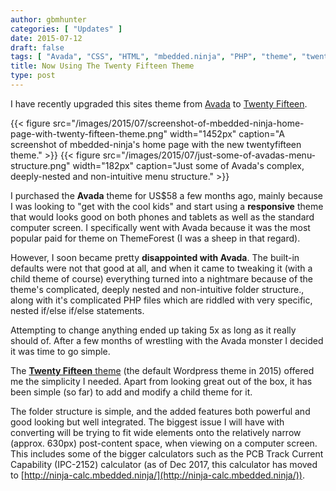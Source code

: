 ```yaml
---
author: gbmhunter
categories: [ "Updates" ] 
date: 2015-07-12
draft: false
tags: [ "Avada", "CSS", "HTML", "mbedded.ninja", "PHP", "theme", "twenty fifteen", "Wordpress" ]
title: Now Using The Twenty Fifteen Theme
type: post
---
```


I have recently upgraded this sites theme from [Avada](http://themeforest.net/item/avada-responsive-multipurpose-theme/2833226) to [Twenty Fifteen](https://wordpress.org/themes/twentyfifteen/).

{{< figure src="/images/2015/07/screenshot-of-mbedded-ninja-home-page-with-twenty-fifteen-theme.png" width="1452px" caption="A screenshot of mbedded-ninja's home page with the new twentyfifteen theme."  >}} {{< figure src="/images/2015/07/just-some-of-avadas-menu-structure.png" width="182px" caption="Just some of Avada's complex, deeply-nested and non-intuitive menu structure."  >}}

I purchased the **Avada** theme for US$58 a few months ago, mainly because I was looking to "get with the cool kids" and start using a **responsive** theme that would looks good on both phones and tablets as well as the standard computer screen. I specifically went with Avada because it was the most popular paid for theme on ThemeForest (I was a sheep in that regard).

However, I soon became pretty **disappointed with Avada**. The built-in defaults were not that good at all, and when it came to tweaking it (with a child theme of course) everything turned into a nightmare because of the theme's complicated, deeply nested and non-intuitive folder structure., along with it's complicated PHP files which are riddled with very specific, nested if/else if/else statements.

Attempting to change anything ended up taking 5x as long as it really should of. After a few months of wrestling with the Avada monster I decided it was time to go simple.

The [**Twenty Fifteen** theme](https://wordpress.org/themes/twentyfifteen/) (the default Wordpress theme in 2015) offered me the simplicity I needed. Apart from looking great out of the box, it has been simple (so far) to add and modify a child theme for it.

The folder structure is simple, and the added features both powerful and good looking but well integrated. The biggest issue I will have with converting will be trying to fit wide elements onto the relatively narrow (approx. 630px) post-content space, when viewing on a computer screen. This includes some of the bigger calculators such as the PCB Track Current Capability (IPC-2152) calculator (as of Dec 2017, this calculator has moved to [http://ninja-calc.mbedded.ninja/](http://ninja-calc.mbedded.ninja/)).
